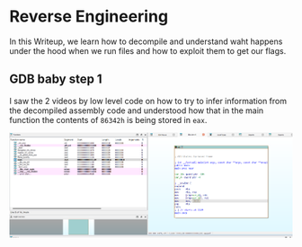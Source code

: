 # Reverse Engineering
In this Writeup, we learn how to decompile and understand waht happens under the hood when we run files and how to exploit them to get our flags.
## GDB baby step 1
 I saw the 2 videos by low level code on how to try to infer information from the decompiled assembly code and understood how that in the main function the contents of `86342h` is being stored in `eax`.

 ![ida main file](/PicoCTF/imagesforrev/image.png)